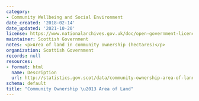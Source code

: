 ```yaml
---
category:
- Community Wellbeing and Social Environment
date_created: '2018-02-14'
date_updated: '2021-10-20'
license: https://www.nationalarchives.gov.uk/doc/open-government-licence/version/3/
maintainer: Scottish Government
notes: <p>Area of land in community ownership (hectares)</p>
organization: Scottish Government
records: null
resources:
- format: html
  name: Description
  url: http://statistics.gov.scot/data/community-ownership-area-of-land
schema: default
title: "Community Ownership \u2013 Area of Land"
---
```

